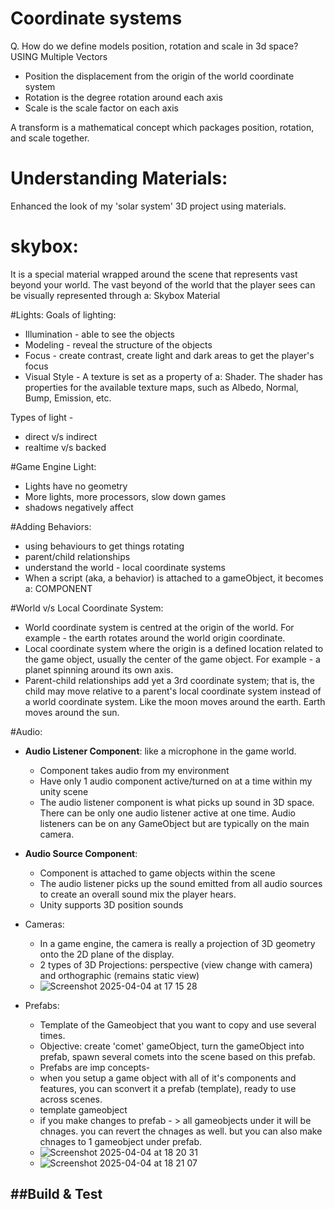 # Coordinate systems

Q. How do we define models position, rotation and scale in 3d space?
 USING Multiple Vectors

- Position the displacement from the origin of the world coordinate system
- Rotation is the degree rotation around each axis 
- Scale is the scale factor on each axis

A transform is a mathematical concept which packages position, rotation, and scale together.

# Understanding Materials:
Enhanced the look of my 'solar system' 3D project using materials.

# skybox:
It is a special material wrapped around the scene that represents vast beyond your world.
The vast beyond of the world that the player sees can be visually represented through a: Skybox Material

#Lights:
Goals of lighting: 
- Illumination - able to see the objects
- Modeling - reveal the structure of the objects
- Focus - create contrast, create light and dark areas to get the player's focus
- Visual Style - A texture is set as a property of a: Shader. The shader has properties for the available texture maps, such as Albedo, Normal, Bump, Emission, etc.

Types of light - 
- direct v/s indirect
- realtime v/s backed

#Game Engine Light:
- Lights have no geometry
- More lights, more processors, slow down games
- shadows negatively affect

#Adding Behaviors:
- using behaviours to get things rotating
- parent/child relationships
- understand the world - local coordinate systems
- When a script (aka, a behavior) is attached to a gameObject, it becomes a: COMPONENT

#World v/s Local Coordinate System:
- World coordinate system is centred at the origin of the world. For example - the earth rotates around the world origin coordinate.
- Local coordinate system where the origin is a defined location related to the game object, usually the center of the game object. For example - a planet spinning around its own axis.
- Parent-child relationships add yet a 3rd coordinate system; that is, the child may move relative to a parent's local coordinate system instead of a world coordinate system. Like the moon moves around the earth. Earth moves around the sun.

#Audio:
- **Audio Listener Component**: like a microphone in the game world.
   - Component takes audio from my environment
   - Have only 1 audio component active/turned on at a time within my unity scene
   - The audio listener component is what picks up sound in 3D space. There can be only one audio listener active at one time. Audio listeners can be on any GameObject but are typically on the main camera.
 
- **Audio Source Component**:
   - Component is attached to game objects within the scene
   - The audio listener picks up the sound emitted from all audio sources to create an overall sound mix the player hears.
   - Unity supports 3D position sounds

- Cameras:
   - In a game engine, the camera is really a projection of 3D geometry onto the 2D plane of the display.
   - 2 types of 3D Projections: perspective (view change with camera) and orthographic (remains static view)
   - ![Screenshot 2025-04-04 at 17 15 28](https://github.com/user-attachments/assets/fbc283ee-be2b-44ea-a5b3-accb5f0555c7)
 
- Prefabs:
   - Template of the Gameobject that you want to copy and use several times.
   - Objective: create 'comet' gameObject, turn the gameObject into prefab, spawn several comets into the scene based on this prefab.
   - Prefabs are imp concepts-
   - when you setup a game object with all of it's components and features, you can sconvert it a prefab (template), ready to use across scenes.
   - template gameobject
   - if you make changes to prefab - > all gameobjects under it will be chnages. you can revert the chnages as well. but you can also make chnages to 1 gameobject under prefab.
   - ![Screenshot 2025-04-04 at 18 20 31](https://github.com/user-attachments/assets/9ad192b8-900f-4dc8-af2f-951e7facc054)
   - ![Screenshot 2025-04-04 at 18 21 07](https://github.com/user-attachments/assets/ac56635f-2f87-4239-b234-4a136c5ea4b6)

 ##**Build & Test**
 - 

